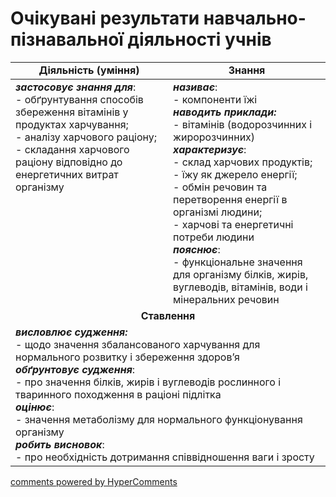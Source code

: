 <div id="hypercomments_widget" class="js-hypercomments-widget invisible"></div>

# Очікувані результати навчально-пізнавальної діяльності учнів

<table>
  <tr>
    <td width="50%" align="center"><b>Діяльність (уміння)</b></td>
    <td width="50%" align="center"><b>Знання</b></td>
  </tr>
<tbody>
  <tr>
<td width="50%" style="vertical-align:top !important;">
<b><i>застосовує знання для</i></b>: <br>
- обґрунтування способів збереження вітамінів у продуктах харчування;<br>
- аналізу харчового раціону;<br>
- складання харчового раціону відповідно до енергетичних витрат організму<br>
</td>
<td width="50%" style="vertical-align:top !important;">
<b><i>називає</i></b>: <br>
- компоненти їжі<br>
<b><i>наводить приклади:</i></b><br>
- вітамінів (водорозчинних і жиророзчинних)<br>
<b><i>характеризує</i></b>: <br>
- склад харчових продуктів;<br>
- їжу як джерело енергії;<br>
- обмін речовин та перетворення енергії в організмі людини;<br>
- харчові та енергетичні потреби людини <br>
<b><i>пояснює</i></b>: <br>
- функціональне значення для організму білків, жирів, вуглеводів, вітамінів, води і мінеральних речовин
</td>
  </tr>
    <tr>
<td align="center" colspan="2" width="100%" style="vertical-align:top !important;">
<b>Ставлення</b>
</td>
  </tr>
    <tr>
<td colspan="2" width="100%" style="vertical-align:top !important;">
<b><i> висловлює судження:</i></b><br>
- щодо значення збалансованого харчування для нормального розвитку і збереження здоров’я<br>
<b><i>обґрунтовує судження</i></b>:<br>
- про значення білків, жирів і вуглеводів рослинного і тваринного походження в раціоні підлітка<br>
<b><i>оцінює</i></b>: <br>
- значення метаболізму для нормального функціонування організму<br>
<i><b>робить висновок</b></i>: <br>
- про необхідність дотримання співвідношення ваги і зросту<br>
</td>
  </tr>
</table>

<div class="js-hypercomments-container">
<a href="http://hypercomments.com" class="hc-link" title="comments widget">comments powered by HyperComments</a>
</div>